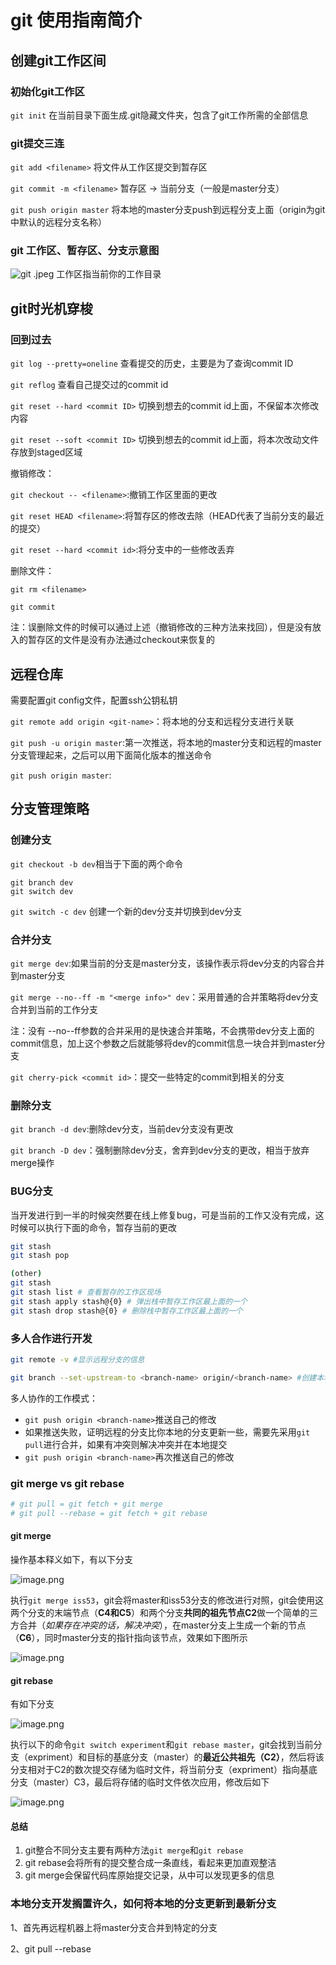 # git 使用指南简介

##  创建git工作区间

### 初始化git工作区
`git init` 在当前目录下面生成.git隐藏文件夹，包含了git工作所需的全部信息

### git提交三连
`git add <filename>` 将文件从工作区提交到暂存区  

`git commit -m <filename>` 暂存区 -> 当前分支（一般是master分支）

`git push origin master` 将本地的master分支push到远程分支上面（origin为git中默认的远程分支名称）  


### git 工作区、暂存区、分支示意图
![git .jpeg](https://i.loli.net/2019/10/30/QzRwNJDK3nWkX5F.jpg)
工作区指当前你的工作目录

## git时光机穿梭

### 回到过去
`git log --pretty=oneline` 查看提交的历史，主要是为了查询commit ID 

`git reflog` 查看自己提交过的commit id

`git reset --hard <commit ID>` 切换到想去的commit id上面，不保留本次修改内容

`git reset --soft <commit ID>` 切换到想去的commit id上面，将本次改动文件存放到staged区域


撤销修改：

`git checkout -- <filename>`:撤销工作区里面的更改

`git reset HEAD <filename>`:将暂存区的修改去除（HEAD代表了当前分支的最近的提交）

`git reset --hard <commit id>`:将分支中的一些修改丢弃


删除文件：

`git rm <filename>`

`git commit`

注：误删除文件的时候可以通过上述（撤销修改的三种方法来找回），但是没有放入的暂存区的文件是没有办法通过checkout来恢复的



## 远程仓库
需要配置git config文件，配置ssh公钥私钥

`git remote add origin <git-name>`：将本地的分支和远程分支进行关联

`git push -u origin master`:第一次推送，将本地的master分支和远程的master分支管理起来，之后可以用下面简化版本的推送命令

`git push origin master`:

## 分支管理策略

### 创建分支
`git checkout -b dev`相当于下面的两个命令
```
git branch dev
git switch dev
```
`git switch -c dev`
创建一个新的dev分支并切换到dev分支


### 合并分支
`git merge dev`:如果当前的分支是master分支，该操作表示将dev分支的内容合并到master分支

`git merge --no--ff -m "<merge info>" dev`：采用普通的合并策略将dev分支合并到当前的工作分支

注：没有 --no--ff参数的合并采用的是快速合并策略，不会携带dev分支上面的commit信息，加上这个参数之后就能够将dev的commit信息一块合并到master分支

`git cherry-pick <commit id>`：提交一些特定的commit到相关的分支

### 删除分支
`git branch -d dev`:删除dev分支，当前dev分支没有更改

`git branch -D dev`：强制删除dev分支，舍弃到dev分支的更改，相当于放弃merge操作

### BUG分支
当开发进行到一半的时候突然要在线上修复bug，可是当前的工作又没有完成，这时候可以执行下面的命令，暂存当前的更改
```bash
git stash
git stash pop

(other)
git stash
git stash list # 查看暂存的工作区现场
git stash apply stash@{0} # 弹出栈中暂存工作区最上面的一个
git stash drop stash@{0} # 删除栈中暂存工作区最上面的一个
```


### 多人合作进行开发
```bash
git remote -v #显示远程分支的信息

git branch --set-upstream-to <branch-name> origin/<branch-name> #创建本地分支和远程分支的链接关系

```
多人协作的工作模式：
* `git push origin <branch-name>`推送自己的修改
* 如果推送失败，证明远程的分支比你本地的分支更新一些，需要先采用`git pull`进行合并，如果有冲突则解决冲突并在本地提交
* `git push origin <branch-name>`再次推送自己的修改


### git merge vs git rebase
```bash
# git pull = git fetch + git merge
# git pull --rebase = git fetch + git rebase
```

#### git merge

操作基本释义如下，有以下分支

![image.png](https://i.loli.net/2020/12/11/EQJ7z6CKvYcq4xa.png)

执行`git merge iss53`，git会将master和iss53分支的修改进行对照，git会使用这两个分支的末端节点（**C4和C5**）和两个分支**共同的祖先节点C2**做一个简单的三方合并（*如果存在冲突的话，解决冲突*），在master分支上生成一个新的节点（**C6**），同时master分支的指针指向该节点，效果如下图所示

![image.png](https://i.loli.net/2020/12/11/bnMoNaG7jEVqs8S.png)

#### git rebase

有如下分支

![image.png](https://i.loli.net/2020/12/11/A7IMl9byc1gZPhj.png)

执行以下的命令`git switch experiment`和`git rebase master`，git会找到当前分支（expriment）和目标的基底分支（master）的**最近公共祖先（C2）**，然后将该分支相对于C2的数次提交存储为临时文件，将当前分支（expriment）指向基底分支（master）C3，最后将存储的临时文件依次应用，修改后如下

![image.png](https://i.loli.net/2020/12/11/kErq1oFGhlAn9D4.png)



#### 总结

1. git整合不同分支主要有两种方法`git merge`和`git rebase`
2. git rebase会将所有的提交整合成一条直线，看起来更加直观整洁
3. git merge会保留代码库原始提交记录，从中可以发现更多的信息


### 本地分支开发搁置许久，如何将本地的分支更新到最新分支
1、首先再远程机器上将master分支合并到特定的分支

2、git pull --rebase
